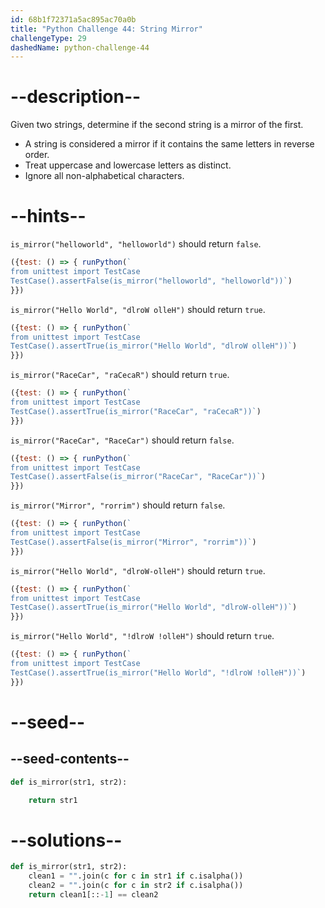 ```yaml
---
id: 68b1f72371a5ac895ac70a0b
title: "Python Challenge 44: String Mirror"
challengeType: 29
dashedName: python-challenge-44
---
```


# --description--

Given two strings, determine if the second string is a mirror of the first.

- A string is considered a mirror if it contains the same letters in reverse order.
- Treat uppercase and lowercase letters as distinct.
- Ignore all non-alphabetical characters.

# --hints--

`is_mirror("helloworld", "helloworld")` should return `false`.

```js
({test: () => { runPython(`
from unittest import TestCase
TestCase().assertFalse(is_mirror("helloworld", "helloworld"))`)
}})
```

`is_mirror("Hello World", "dlroW olleH")` should return `true`.

```js
({test: () => { runPython(`
from unittest import TestCase
TestCase().assertTrue(is_mirror("Hello World", "dlroW olleH"))`)
}})
```

`is_mirror("RaceCar", "raCecaR")` should return `true`.

```js
({test: () => { runPython(`
from unittest import TestCase
TestCase().assertTrue(is_mirror("RaceCar", "raCecaR"))`)
}})
```

`is_mirror("RaceCar", "RaceCar")` should return `false`.

```js
({test: () => { runPython(`
from unittest import TestCase
TestCase().assertFalse(is_mirror("RaceCar", "RaceCar"))`)
}})
```

`is_mirror("Mirror", "rorrim")` should return `false`.

```js
({test: () => { runPython(`
from unittest import TestCase
TestCase().assertFalse(is_mirror("Mirror", "rorrim"))`)
}})
```

`is_mirror("Hello World", "dlroW-olleH")` should return `true`.

```js
({test: () => { runPython(`
from unittest import TestCase
TestCase().assertTrue(is_mirror("Hello World", "dlroW-olleH"))`)
}})
```

`is_mirror("Hello World", "!dlroW !olleH")` should return `true`.

```js
({test: () => { runPython(`
from unittest import TestCase
TestCase().assertTrue(is_mirror("Hello World", "!dlroW !olleH"))`)
}})
```

# --seed--

## --seed-contents--

```py
def is_mirror(str1, str2):

    return str1
```

# --solutions--

```py
def is_mirror(str1, str2):
    clean1 = "".join(c for c in str1 if c.isalpha())
    clean2 = "".join(c for c in str2 if c.isalpha())
    return clean1[::-1] == clean2
```
